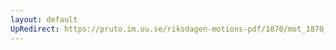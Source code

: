 ```yaml
---
layout: default
UpRedirect: https://pruto.im.uu.se/riksdagen-motions-pdf/1870/mot_1870__ak__82.pdf
---
```

